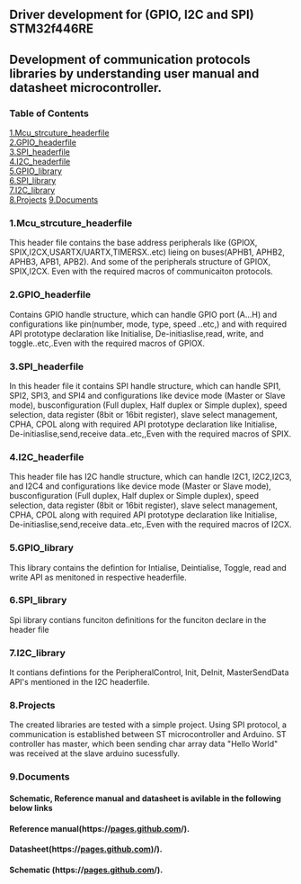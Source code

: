 ## Driver development for (GPIO, I2C and SPI) STM32f446RE
## Development of communication protocols libraries by understanding user manual and datasheet microcontroller.
### Table of Contents  
[1.Mcu_strcuture_headerfile](#headers)
[](#emphasis)  
[2.GPIO_headerfile](#headers) 
[](#emphasis)   
[3.SPI_headerfile](#headers)
[](#emphasis)   
[4.I2C_headerfile](#headers)
[](#emphasis)   
[5.GPIO_library](#headers)
[](#emphasis)   
[6.SPI_library](#headers)
[](#emphasis)   
[7.I2C_library](#headers)
[](#emphasis)   
[8.Projects](#headers)
[   ](#emphasis) 
[   ](#emphasis) 
[9.Documents](#headers)
[  ](#emphasis) 

 <a name="headers"/>
 
### 1.Mcu_strcuture_headerfile
This header file contains the base address peripherals like (GPIOX, SPIX,I2CX,USARTX/UARTX,TIMERSX..etc) lieing on buses(APHB1, APHB2, APHB3, APB1, APB2). And some of the peripherals structure of GPIOX, SPIX,I2CX. Even with the required macros of communicaiton protocols.
### 2.GPIO_headerfile
Contains GPIO handle structure, which can handle GPIO port (A...H) and configurations like pin(number, mode, type, speed ..etc,) and  with required API  prototype declaration like Initialise, De-initiaslise,read, write, and toggle..etc,.Even with the required macros of GPIOX.
### 3.SPI_headerfile
In this header file it contains SPI handle structure, which can handle SPI1, SPI2, SPI3, and SPI4 and configurations like device mode (Master or Slave mode), busconfiguration (Full duplex, Half duplex or Simple duplex), speed selection, data register (8bit or 16bit register), slave select management, CPHA, CPOL along with required API  prototype declaration like Initialise, De-initiaslise,send,receive data..etc,,Even with the required macros of SPIX.
### 4.I2C_headerfile
This header file has I2C handle structure, which can handle I2C1, I2C2,I2C3, and I2C4 and configurations like device mode (Master or Slave mode), busconfiguration (Full duplex, Half duplex or Simple duplex), speed selection, data register (8bit or 16bit register), slave select management, CPHA, CPOL along with required API  prototype declaration like Initialise, De-initiaslise,send,receive data..etc,.Even with the required macros of I2CX.
### 5.GPIO_library
This library contains the defintion for Intialise, Deintialise, Toggle, read and write API as menitoned in respective headerfile.
### 6.SPI_library
Spi library contians funciton definitions for the funciton declare in the header file
### 7.I2C_library
It contians defintions for the PeripheralControl, Init, DeInit, MasterSendData API's mentioned in the I2C headerfile.
### 8.Projects
The created libraries are tested with a simple project.
Using SPI protocol, a communication is established between ST microcontroller and Arduino. ST controller has master, which been sending char array data "Hello World" was received at the slave arduino sucessfully.
### 9.Documents

#### Schematic, Reference manual and datasheet is avilable in the following below links
#### Reference manual(https://[pages.github.com](https://www.st.com/resource/en/reference_manual/dm00135183-stm32f446xx-advanced-arm-based-32-bit-mcus-stmicroelectronics.pdf)/).
#### Datasheet(https://[pages.github.com](https://www.st.com/resource/en/datasheet/stm32f446re.pdf))/).
#### Schematic (https://[pages.github.com](https://www.st.com/en/evaluation-tools/nucleo-f446re.html#cad-resources)/).

